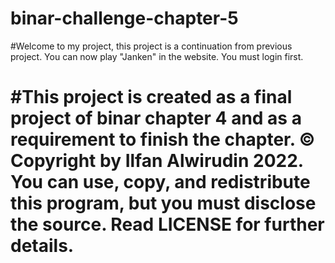 
# binar-challenge-chapter-5 

#Welcome to my project, this project is a continuation from previous project. You can now play "Janken" in the website. You must login first. 


#This project is created as a final project of binar chapter 4 and as a requirement to finish the chapter.
© Copyright by Ilfan Alwirudin 2022. You can use, copy, and redistribute this program, but you must disclose the source. Read LICENSE for further details.
=======
